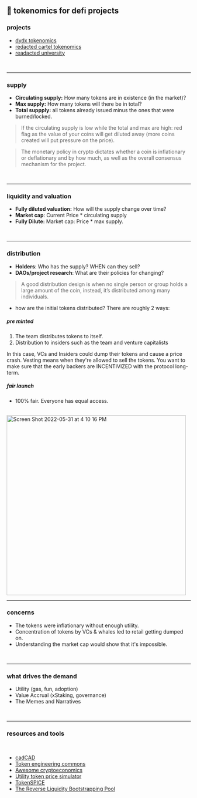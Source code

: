 ## 🍿 tokenomics for defi projects


### projects

* [dydx tokenomics](https://docs.dydx.community/dydx-governance/start-here/dydx-allocations)
* [redacted cartel tokenomics](https://tokenomicsdao.substack.com/p/tokenomics-101-redacted-cartel-btrfly?utm_source=substack&utm_medium=email)
* [readacted university](https://redactedcartel.notion.site/redactedcartel/REDACTED-UNIVERSITY-0dba7e10e6fb476a8ee7d2cb70fcfb1f)

<br>


---

### supply

* **Circulating supply:** How many tokens are in existence (in the market)?
* **Max supply:** How many tokens will there be in total? 
* **Total suppply:** all tokens already issued minus the ones that were burned/locked.

> If the circulating supply is low while the total and max are high: red flag as the value of your coins will get diluted away (more coins created will put pressure on the price).

> The monetary policy in crypto dictates whether a coin is inflationary or deflationary and by how much, as well as the overall consensus mechanism for the project.

<br>

---

### liquidity and valuation

* **Fully diluted valuation:** How will the supply change over time? 
* **Market cap**: Current Price * circulating supply
* **Fully Dilute:** Market cap: Price * max supply.

<br>

---

### distribution

* **Holders**: Who has the supply? WHEN can they sell?
* **DAOs/project research**: What are their policies for changing?

> A good distribution design is when no single person or group holds a large amount of the coin, instead, it’s distributed among many individuals.

* how are the initial tokens distributed? There are roughly 2 ways:

##### pre minted

1.  The team distributes tokens to itself.
2.  Distribution to insiders such as the team and venture capitalists

In this case, VCs and Insiders could dump their tokens and cause a price crash. 
Vesting means when they're allowed to sell the tokens. You want to make sure that the early backers are INCENTIVIZED with the protocol long-term.

##### fair launch

* 100% fair. Everyone has equal access.

<br>
<img width="490" alt="Screen Shot 2022-05-31 at 4 10 16 PM" src="https://user-images.githubusercontent.com/1130416/171298450-9c18c98a-db92-41f7-baad-1e3a180fe924.png">


<br>

---

### concerns


* The tokens were inflationary without enough utility.
* Concentration of tokens by VCs & whales led to retail getting dumped on.
* Understanding the market cap would show that it's impossible. 

<br>

---

### what drives the demand 


* Utility (gas, fun, adoption)
* Value Accrual (xStaking, governance)
* The Memes and Narratives


<br>

---


### resources and tools

<br>

* [cadCAD](http://cadcad.org/)
* [Token engineering commons](https://tecommons.org/)
* [Awesome cryptoeconomics](https://github.com/jpantunes/awesome-cryptoeconomics)
* [Utility token price simulator](https://github.com/melonattacker/utility-token-price-simulator) 
* [TokenSPICE](https://github.com/tokenspice/tokenspice)
* [The Reverse Liquidity Bootstrapping Pool](https://tokenomicsdao.substack.com/p/the-reverse-liquidity-bootstrapping)


